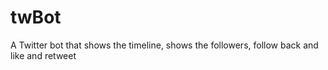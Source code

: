 # twBot
A Twitter bot that shows the timeline, shows the followers, follow back and like and retweet
